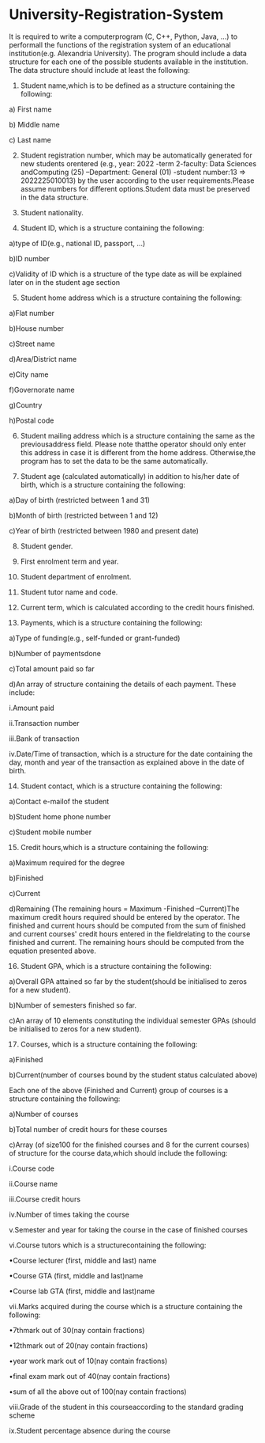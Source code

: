 # University-Registration-System

It is required to write a computerprogram (C, C++, Python, Java, ...) to performall the functions of the registration system of an educational institution(e.g. Alexandria University). The program should include a data structure  for each one of the possible  students available  in the institution.   The data structure should include at least the following:

1. Student name,which is to be defined as a structure containing the following:

 a) First name

 b) Middle name

 c) Last name

2. Student registration number,  which  may  be  automatically  generated  for  new  students  orentered (e.g., year: 2022 -term 2-faculty: Data Sciences andComputing (25) –Department: General  (01) -student  number:13 => 2022225010013) by the  user  according  to  the user requirements.Please assume numbers for different options.Student data must be preserved in the data structure.

3. Student nationality.

4. Student ID, which is a structure containing the following:
 
a)type of ID(e.g., national ID, passport, ...)
 
b)ID number

c)Validity  of ID which is a structure  of the type date as will be explained  later on in the student age section

5. Student home address which is a structure containing the following:

a)Flat number

b)House number

c)Street name

d)Area/District  name

e)City name

f)Governorate name

g)Country

h)Postal code

6. Student mailing address which is a structure containing the same as the previousaddress field.  Please note thatthe operator should only enter this address in case it is different from the home address.  Otherwise,the program has to set the data to be the same automatically.

7. Student age (calculated automatically)  in addition to his/her date of birth, which is a structure containing the following:

a)Day of birth (restricted  between 1 and 31)

b)Month of birth (restricted  between 1 and 12)

c)Year of birth (restricted  between 1980 and present date)

8. Student gender.

9. First enrolment term and year.

10. Student department of enrolment.

11. Student tutor name and code.

12. Current term, which is calculated according to the credit hours finished.

13. Payments, which is a structure containing the following:

a)Type of funding(e.g., self-funded or grant-funded)

b)Number of paymentsdone

c)Total amount paid so far

d)An array of structure containing the details of each payment.  These include:

i.Amount paid

ii.Transaction number

iii.Bank of transaction

iv.Date/Time of transaction,  which is a structure for the date containing the day, month and year of the transaction as explained above in the date of birth.

14. Student contact, which is a structure containing the following:

a)Contact e-mailof the student

b)Student home phone number

c)Student mobile number

15. Credit hours,which is a structure  containing the following:

a)Maximum required for the degree

b)Finished

c)Current

d)Remaining (The remaining hours = Maximum -Finished –Current)The maximum credit hours required should be entered by the operator. The finished and current  hours should be computed from  the sum of finished  and current  courses' credit hours entered in the fieldrelating to the course finished and current. The remaining hours should be computed from the equation presented above.

16. Student GPA, which is a structure containing the following:
 
a)Overall GPA attained so far by the student(should be initialised  to zeros for a new student).

b)Number of semesters finished so far.

c)An array of 10 elements constituting the individual semester  GPAs (should be initialised to zeros for a new student).

17. Courses, which is a structure containing the following:

a)Finished

b)Current(number of courses bound by the student status calculated above)

Each one of the above (Finished and Current) group of courses is a structure containing the following:

a)Number of courses

b)Total number of credit hours for these courses

c)Array (of size100 for the finished courses and 8 for the current courses) of structure for the course data,which should include the following:

i.Course code

ii.Course name

iii.Course credit hours

iv.Number of times taking the course

v.Semester and year for taking the course in the case of finished courses

vi.Course tutors which is a structurecontaining the following:

•Course lecturer (first, middle and last) name

•Course GTA (first, middle and last)name

•Course lab GTA (first, middle and last)name

vii.Marks acquired during the course which is a structure containing the following:

•7thmark out of 30(nay contain fractions)

•12thmark out of 20(nay contain fractions)

•year work mark out of 10(nay contain fractions)

•final exam mark out of 40(nay contain fractions)

•sum of all the above out of 100(nay contain fractions)

viii.Grade of the student in this courseaccording to the standard grading scheme

ix.Student percentage absence during the course

